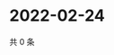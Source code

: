 # 2022-02-24

共 0 条

<!-- BEGIN WEIBO -->
<!-- 最后更新时间 Thu Feb 24 2022 07:15:15 GMT+0800 (China Standard Time) -->

<!-- END WEIBO -->
